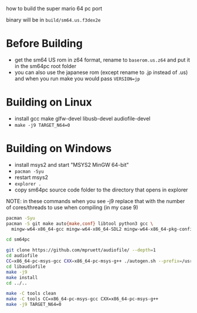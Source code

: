 how to build the super mario 64 pc port

binary will be in `build/sm64.us.f3dex2e`

# Before Building

* get the sm64 US rom in z64 format, rename to `baserom.us.z64` and put it
  in the sm64pc root folder
* you can also use the japanese rom (except rename to .jp instead of .us)
  and when you run make you would pass `VERSION=jp`

# Building on Linux

* install gcc make glfw-devel libusb-devel audiofile-devel
* `make -j9 TARGET_N64=0`

# Building on Windows

* install msys2 and start "MSYS2 MinGW 64-bit"
* `pacman -Syu`
* restart msys2
* `explorer .`
* copy sm64pc source code folder to the directory that opens in explorer

NOTE: in these commands when you see -j9 replace that with the number of
cores/threads to use when compiling (in my case 9)

```sh
pacman -Syu
pacman -S git make auto{make,conf} libtool python3 gcc \
  mingw-w64-x86_64-gcc mingw-w64-x86_64-SDL2 mingw-w64-x86_64-pkg-config

cd sm64pc

git clone https://github.com/mpruett/audiofile/ --depth=1
cd audiofile
CC=x86_64-pc-msys-gcc CXX=x86_64-pc-msys-g++ ./autogen.sh --prefix=/usr/
cd libaudiofile
make -j9
make install
cd ../..

make -C tools clean
make -C tools CC=x86_64-pc-msys-gcc CXX=x86_64-pc-msys-g++
make -j9 TARGET_N64=0
```
